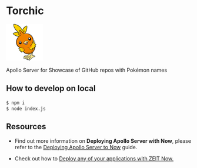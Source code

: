 # Torchic

<img src="./assets/images/255.00.png" width="100" height="100" />


Apollo Server for Showcase of GitHub repos with Pokémon names



## How to develop on local

```shell
$ npm i 
$ node index.js
```

## Resources

- Find out more information on **Deploying Apollo Server with Now**, please refer to the [Deploying Apollo Server to Now](https://zeit.co/guides/deploying-apolloserver-to-now/) guide.

- Check out how to [Deploy any of your applications with ZEIT Now.](https://zeit.co/docs/v2/deployments/basics)